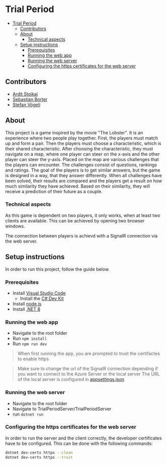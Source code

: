 # Trial Period
- [Trial Period](#trial-period)
  - [Contributors](#contributors)
  - [About](#about)
    - [Technical aspects](#technical-aspects)
  - [Setup instructions](#setup-instructions)
    - [Prerequisites](#prerequisites)
    - [Running the web app](#running-the-web-app)
    - [Running the web server](#running-the-web-server)
    - [Configuring the https certificates for the web server](#configuring-the-https-certificates-for-the-web-server)


## Contributors
- [Ardit Stojkaj](https://github.com/mf-doodoo)
- [Sebastian Borter](https://github.com/SebastianBorter)
- [Stefan Vögeli](https://github.com/stefanvoegelisrf)

## About
This project is a game inspired by the movie "The Lobster". It is an experience where two people play together. First, the players must match up and form a pair. Then the players must choose a characteristic, which is their shared characteristic. After choosing the characteristic, they must navigate on a map, where one player can steer on the x-axis and the other player can steer the y-axis. Placed on the map are various challenges that the players can encounter. The challenges consist of questions, rankings and ratings. The goal of the players is to get similar answers, but the game is designed in a way, that they answer differently. When all challenges have been solved, their results are compared and the players get a result on how much similarity they have achieved. Based on their similarity, they will receive a prediction of their future as a couple.

### Technical aspects
As this game is dependent on two players, it only works, when at least two clients are available. This can be achieved by opening two browser windows.

The connection between players is achievd with a SignalR connection via the web server.

## Setup instructions
In order to run this project, follow the guide below.

### Prerequisites
- Install [Visual Studio Code](https://code.visualstudio.com/)
  - Install the [C# Dev Kit](https://learn.microsoft.com/en-us/visualstudio/subscriptions/vs-c-sharp-dev-kit)
- Install [node.js](https://nodejs.org/en)
- Install [.NET 8](https://dotnet.microsoft.com/en-us/download/dotnet/8.0)

### Running the web app
- Navigate to the root folder
- Run `npm install`
- Run `npm run dev`

> When first running the app, you are prompted to trust the certifactes to enable https

> Make sure to change the url of the SignalR connection depending if you want to connect to the Azure Server or the local server
> The URL of the local server is configured in [appsettings.json](./TrialPeriodServer/TrialPeriodServer/appsettings.json)

### Running the web server
- Navigate to the root folder
- Navigate to TrialPeriodServer/TrialPeriodServer
- run `dotnet run`

### Configuring the https certificates for the web server
In order to run the server and the client correctly, the developer certificates have to be configured. This can be done with the following commands:
```sh
dotnet dev-certs https --clean
dotnet dev-certs https --trust
```
